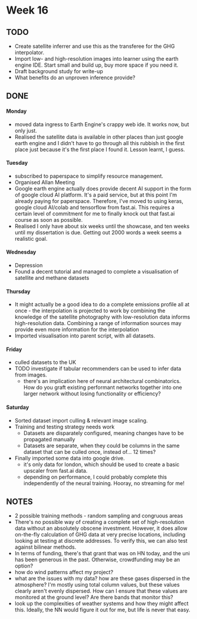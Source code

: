 # Week 16

## TODO
- Create satellite inferrer and use this as the transferee for the GHG interpolator. 
- Import low- and high-resolution images into learner using the earth engine IDE. Start small and build up, buy more space if you need it. 
- Draft background study for write-up
- What benefits do an unproven inference provide? 

## DONE
#### Monday
- moved data ingress to Earth Engine's crappy web ide. It works now, but only just.
- Realised the satellite data is available in other places than just google earth engine and I didn't have to go through all this rubbish in the first place just because it's the first place I found it. Lesson learnt, I guess.

#### Tuesday
- subscribed to paperspace to simplify resource management.   
- Organised Allan Meeting
- Google earth engine actually does provide decent AI support in the form of google cloud AI platform. It's a paid service, but at this point I'm already paying for paperspace. Therefore, I've moved to using keras, google cloud AI/colab and tensorflow from fast.ai. This requires a certain level of commitment for me to finally knock out that fast.ai course as soon as possible. 
- Realised I only have about six weeks until the showcase, and ten weeks until my dissertation is due. Getting out 2000 words a week seems a realistic goal. 

#### Wednesday 
- Depression
- Found a decent tutorial and managed to complete a visualisation of satellite and methane datasets

#### Thursday 
- It might actually be a good idea to do a complete emissions profile all at once - the interpolation is projected to work by combining the knowledge of the satellite photography with low-resolution data informs high-resolution data. Combining a range of information sources may provide even more information for the interpolation
- Imported visualisation into parent script, with all datasets.

#### Friday
- culled datasets to the UK
- TODO investigate if tabular recommenders can be used to infer data from images.
  - there's an implication here of neural architectural combinatorics. How do you graft existing performant networks together into one larger network without losing functionality or efficiency? 

#### Saturday
- Sorted dataset import culling & relevant image scaling. 
- Training and testing strategy needs work
  - Datasets are disparately configured, meaning changes have to be propagated manually
  - Datasets are separate, when they could be columns in the same dataset that can be culled once, instead of... 12 times? 
- Finally imported some data into google drive. 
  - it's only data for london, which should be used to create a basic upscaler from fast.ai data. 
  - depending on performance, I could probably complete this independently of the neural training. Hooray, no streaming for me! 

## NOTES
- 2 possible training methods - random sampling and congruous areas
- There's no possible way of creating a complete set of high-resolution data without an absolutely obscene investment. However, it does allow on-the-fly calculation of GHG data at very precise locations, including looking at testing at discrete addresses. To verify this, we can also test against bilinear methods. 
- In terms of funding, there's that grant that was on HN today, and the uni has been generous in the past. Otherwise, crowdfunding may be an option?
- how do wind patterns affect my project?
- what are the issues with my data? how are these gases dispersed in the atmosphere? I'm mostly using total column values, but these values clearly aren't evenly dispersed. How can I ensure that these values are monitored at the ground level? Are there bands that monitor this? 
- look up the complexities of weather systems and how they might affect this. Ideally, the  NN would figure it out for me, but life is never that easy.

